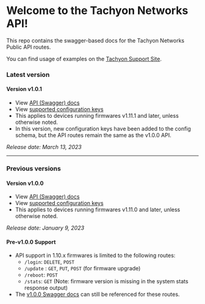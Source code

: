 

# Welcome to the Tachyon Networks API!

This repo contains the swagger-based docs for the Tachyon Networks Public API routes.  

You can find usage of examples on the <a href="https://tachyon-networks.freshdesk.com/support/solutions/articles/67000659777-tna-30x-restful-api">Tachyon Support Site</a>.

### Latest version

#### Version v1.0.1 
* View <a href="https://tachyon-networks.github.io/api_docs/tna_30x/v1.0.0/">API (Swagger) docs</a>
* View <a href="https://tachyon-networks.github.io/api_docs/tna_30x/v1.0.1/keys.html">supported configuration keys</a>
* This applies to devices running firmwares v1.11.1 and later, unless otherwise noted.  
* In this version, new configuration keys have been added to the config schema, but the API routes remain the same as the v1.0.0 API.

*Release date: March 13, 2023*

---

### Previous versions

#### Version v1.0.0 
* View <a href="https://tachyon-networks.github.io/api_docs/tna_30x/v1.0.0/">API (Swagger) docs</a>
* View <a href="https://tachyon-networks.github.io/api_docs/tna_30x/v1.0.0/keys.html">supported configuration keys</a>
* This applies to devices running firmwares v1.11.0 and later, unless otherwise noted.

*Release date: January 9, 2023*

#### Pre-v1.0.0 Support

* API support in 1.10.x firmwares is limited to the following routes: 
  * `/login`: `DELETE`, `POST` 
  * `/update` : `GET`, `PUT`, `POST` (for firmware upgrade)
  * `/reboot`: `POST`  
  * `/stats`: `GET` (Note: firmware version is missing in the system stats response output)
* The <a href="https://tachyon-networks.github.io/api_docs/tna_30x/v1.0.0/">v1.0.0 Swagger docs</a> can still be referenced for these routes.


